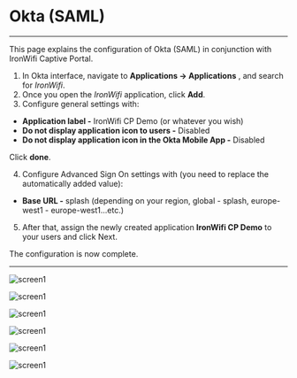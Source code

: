 # **Okta (SAML)**

---

This page explains the configuration of Okta (SAML) in conjunction with IronWifi Captive Portal.

1. In Okta interface, navigate to **Applications -> Applications** , and search for _IronWifi_. 
2. Once you open the _IronWifi_ application, click **Add**.
3. Configure general settings with:

- **Application label -** IronWifi CP Demo (or whatever you wish)
- **Do not display application icon to users -** Disabled
- **Do not display application icon in the Okta Mobile App -** Disabled

Click **done**.

4. Configure Advanced Sign On settings with (you need to replace the automatically added value):

- **Base URL -** splash (depending on your region, global - splash, europe-west1 - europe-west1...etc.)

5. After that, assign the newly created application **IronWifi CP Demo** to your users and click Next.

The configuration is now complete.

---

![screen1](https://raw.githubusercontent.com/IronWifi/docs/master/user_Guide/okta/okta3.png)

![screen1](https://raw.githubusercontent.com/IronWifi/docs/master/user_Guide/okta/okta5.png)

![screen1](https://raw.githubusercontent.com/IronWifi/docs/master/user_Guide/okta/okta1.png)

![screen1](https://raw.githubusercontent.com/IronWifi/docs/master/user_Guide/okta/okta4.png)

![screen1](https://raw.githubusercontent.com/IronWifi/docs/master/user_Guide/okta/okta2.png)

![screen1](https://raw.githubusercontent.com/IronWifi/docs/master/user_Guide/okta/okta7.png)
